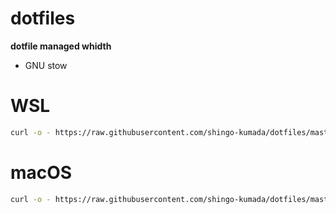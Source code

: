 # dotfiles

**dotfile managed whidth**

- GNU stow

# WSL
```sh
curl -o - https://raw.githubusercontent.com/shingo-kumada/dotfiles/master/packages/cli/scripts/wsl_build | sh
```
# macOS
```sh
curl -o - https://raw.githubusercontent.com/shingo-kumada/dotfiles/master/packages/cli/scripts/mac_build | sh
```
